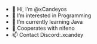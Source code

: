 - 👋 Hi, I’m @xCandeyos
- 👀 I’m interested in Programming
- 🌱 I’m currently learning Java
- 📗 Cooperates with nifeno
- 📫 Contact Discord:.xcandey

